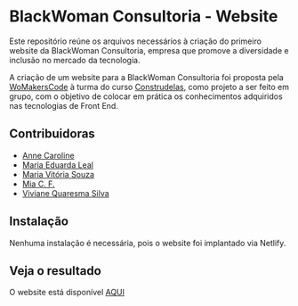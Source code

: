 # BlackWoman Consultoria - Website

Este repositório reúne os arquivos necessários à criação do primeiro website da BlackWoman Consultoria, empresa que promove a diversidade e inclusão no mercado da tecnologia.

A criação de um website para a BlackWoman Consultoria foi proposta pela [WoMakersCode](https://womakerscode.org/) à turma do curso [Construdelas](https://womakerscode.org/construdelas), como projeto a ser feito em grupo, com o objetivo de colocar em prática os conhecimentos adquiridos nas tecnologias de Front End. 

## Contribuidoras
- [Anne Caroline](https://github.com/AnneCBSx)
- [Maria Eduarda Leal](https://github.com/madukleal)
- [Maria Vitória Souza](https://github.com/vitoriasouzadev)
- [Mia C. F.](https://github.com/miachafer)
- [Viviane Quaresma Silva](https://github.com/Vivianevqs)

## Instalação

Nenhuma instalação é necessária, pois o website foi implantado via Netlify.

## Veja o resultado

O website está disponível [AQUI](https://blackwoman.netlify.app/)

